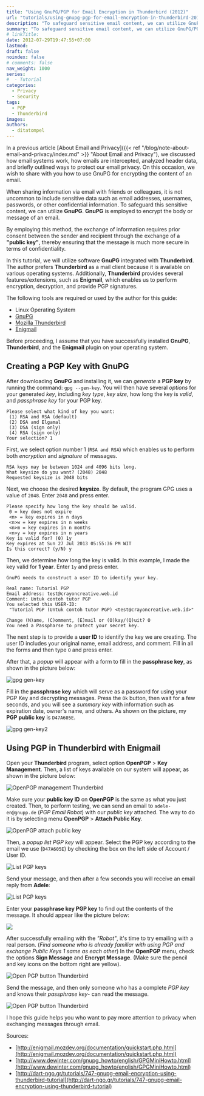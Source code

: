```yaml
---
title: "Using GnuPG/PGP for Email Encryption in Thunderbird (2012)"
url: "tutorials/using-gnupg-pgp-for-email-encryption-in-thunderbird-2012"
description: "To safeguard sensitive email content, we can utilize GnuPG/PGP. GnuPG/PGP is employed to encrypt the body or message of an email."
summary: "To safeguard sensitive email content, we can utilize GnuPG/PGP. GnuPG/PGP is employed to encrypt the body or message of an email."
# linkTitle:
date: 2012-07-29T19:47:55+07:00
lastmod:
draft: false
noindex: false
# comments: false
nav_weight: 1000
series:
#  - Tutorial
categories:
  - Privacy
  - Security
tags:
  - PGP
  - Thunderbird
images:
authors:
  - ditatompel
---
```


In a previous article [About Email and Privacy]({{< ref "/blog/note-about-email-and-privacy/index.md" >}} "About Email and Privacy"), we discussed how email systems work, how emails are intercepted, analyzed header data, and briefly outlined ways to protect our email privacy. On this occasion, we wish to share with you how to use GnuPG for encrypting the content of an email.

When sharing information via email with friends or colleagues, it is not uncommon to include sensitive data such as email addresses, usernames, passwords,
or other confidential information. To safeguard this sensitive content, we can utilize **GnuPG**. **GnuPG** is employed to encrypt the body or message of
an email.

By employing this method, the exchange of information requires prior consent between the sender and recipient through the exchange of a **"public key"**,
thereby ensuring that the message is much more secure in terms of confidentiality.

In this tutorial, we will utilize software **GnuPG** integrated with **Thunderbird**. The author prefers **Thunderbird** as a mail client because it is
available on various operating systems. Additionally, **Thunderbird** provides several features/extensions, such as **Enigmail**, which enables us to
perform encryption, decryption, and provide PGP signatures.

The following tools are required or used by the author for this guide:

- Linux Operating System
- [GnuPG](https://www.gnupg.org/)
- [Mozilla Thunderbird](https://www.thunderbird.net/)
- [Enigmail](http://enigmail.mozdev.org/download/index.php.html)

Before proceeding, I assume that you have successfully installed **GnuPG**, **Thunderbird**, and the **Enigmail** plugin on your operating system.

## Creating a PGP Key with GnuPG

After downloading **GnuPG** and installing it, we can _generate_ a **PGP key** by running the command: `gpg --gen-key`. You will then have several _options_ for your generated _key_, including _key type_, _key size_, how long the key is _valid_, and _passphrase key_ for your PGP key.

```plain
Please select what kind of key you want:
 (1) RSA and RSA (default)
 (2) DSA and Elgamal
 (3) DSA (sign only)
 (4) RSA (sign only)
Your selection? 1
```

First, we select option number 1 (`RSA and RSA`) which enables us to perform both _encryption_ and _signature_ of messages.

```plain
RSA keys may be between 1024 and 4096 bits long.
What keysize do you want? (2048) 2048
Requested keysize is 2048 bits
```

Next, we choose the desired **keysize**. By default, the program GPG uses a value of `2048`. Enter `2048` and press enter.

```plain
Please specify how long the key should be valid.
 0 = key does not expire
 <n> = key expires in n days
 <n>w = key expires in n weeks
 <n>m = key expires in n months
 <n>y = key expires in n years
Key is valid for? (0) 1y
Key expires at Sun 27 Jul 2013 05:55:36 PM WIT
Is this correct? (y/N) y
```

Then, we determine how long the key is valid. In this example, I made the key valid for **1 year**. Enter `1y` and press enter.

```plain
GnuPG needs to construct a user ID to identify your key.

Real name: Tutorial PGP
Email address: test@crayoncreative.web.id
Comment: Untuk contoh tutor PGP
You selected this USER-ID:
 "Tutorial PGP (Untuk contoh tutor PGP) <test@crayoncreative.web.id>"

Change (N)ame, (C)omment, (E)mail or (O)kay/(Q)uit? O
You need a Passpharse to protect your secret key.
```

The next step is to provide a **user ID** to identify the key we are creating. The user ID includes your original name, email address, and comment. Fill in all the forms and then type `O` and press enter.

After that, a _popup_ will appear with a form to fill in the **passphrase key**, as shown in the picture below:

![gpg gen-key](pgp-thunderbird-01.png#center)

Fill in the **passphrase key** which will serve as a password for using your PGP Key and decrypting messages. Press the `Ok` button, then wait for a few seconds, and you will see a _summary key_ with information such as expiration date, owner's name, and others. As shown on the picture, my **PGP public key** is `D47A605E`.

![gpg gen-key2](pgp-thunderbird-02.png#center)

## Using PGP in Thunderbird with Enigmail

Open your **Thunderbird** program, select option **OpenPGP** > **Key Management**. Then, a list of keys available on our system will appear, as shown in the picture below:

![OpenPGP management Thunderbird](pgp-thunderbird-03.png#center)

Make sure your **public key ID** on **OpenPGP** is the same as what you just created. Then, to perform testing, we can send an email to `adele-en@gnupp.de` (_PGP Email Robot_) with our _public key_ attached. The way to do it is by selecting menu **OpenPGP** > **Attach Public Key**.

![OpenPGP attach public key](pgp-thunderbird-04.png#center)

Then, a _popup list PGP key_ will appear. Select the PGP key according to the email we use (`D47A605E`) by checking the box on the left side of Account / User ID.

![List PGP keys](pgp-thunderbird-05.png#center)

Send your message, and then after a few seconds you will receive an email reply from **Adele**:

![List PGP keys](pgp-thunderbird-06.png#center)

Enter your **passphrase key PGP key** to find out the contents of the message. It should appear like the picture below:

![](pgp-thunderbird-07.png#center)

After successfully emailing with the _"Robot"_, it's time to try emailing with a real person. (_Find someone who is already familiar with using PGP and exchange Public Keys 1 same as each other_) In the **OpenPGP** menu, check the options **Sign Message** and **Encrypt Message**. (Make sure the pencil and key icons on the bottom right are yellow).

![Open PGP button Thunderbird](pgp-thunderbird-08.png#center)

Send the message, and then only someone who has a complete _PGP key_ and knows their _passphrase key_- can read the message.

![Open PGP button Thunderbird](pgp-thunderbird-09.png#center)

I hope this guide helps you who want to pay more attention to privacy when exchanging messages through email.

Sources:

- [http://enigmail.mozdev.org/documentation/quickstart.php.html](http://enigmail.mozdev.org/documentation/quickstart.php.html)
- [http://www.dewinter.com/gnupg_howto/english/GPGMiniHowto.html](http://www.dewinter.com/gnupg_howto/english/GPGMiniHowto.html)
- [http://dart-ngo.gr/tutorials/747-gnupg-email-encryption-using-thunderbird-tutorial](http://dart-ngo.gr/tutorials/747-gnupg-email-encryption-using-thunderbird-tutorial)
